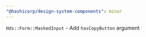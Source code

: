 ```yaml
---
"@hashicorp/design-system-components": minor
---
```


`Hds::Form::MaskedInput` - Add `hasCopyButton` argument
